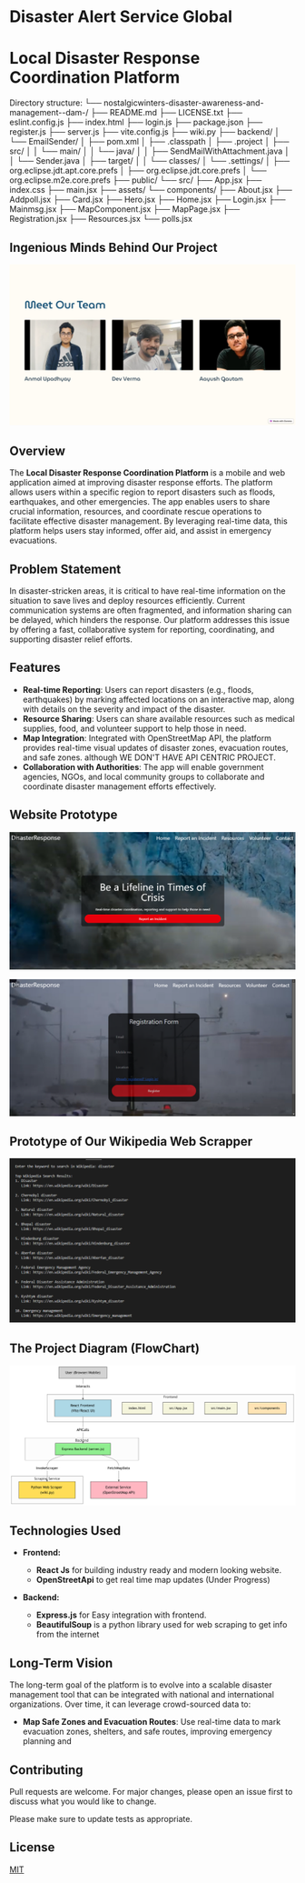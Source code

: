 # Disaster Alert Service Global
# Local Disaster Response Coordination Platform

Directory structure:
└── nostalgicwinters-disaster-awareness-and-management--dam-/
    ├── README.md
    ├── LICENSE.txt
    ├── eslint.config.js
    ├── index.html
    ├── login.js
    ├── package.json
    ├── register.js
    ├── server.js
    ├── vite.config.js
    ├── wiki.py
    ├── backend/
    │   └── EmailSender/
    │       ├── pom.xml
    │       ├── .classpath
    │       ├── .project
    │       ├── src/
    │       │   └── main/
    │       │       └── java/
    │       │           ├── SendMailWithAttachment.java
    │       │           └── Sender.java
    │       ├── target/
    │       │   └── classes/
    │       └── .settings/
    │           ├── org.eclipse.jdt.apt.core.prefs
    │           ├── org.eclipse.jdt.core.prefs
    │           └── org.eclipse.m2e.core.prefs
    ├── public/
    └── src/
        ├── App.jsx
        ├── index.css
        ├── main.jsx
        ├── assets/
        └── components/
            ├── About.jsx
            ├── Addpoll.jsx
            ├── Card.jsx
            ├── Hero.jsx
            ├── Home.jsx
            ├── Login.jsx
            ├── Mainmsg.jsx
            ├── MapComponent.jsx
            ├── MapPage.jsx
            ├── Registration.jsx
            ├── Resources.jsx
            └── polls.jsx


## Ingenious Minds Behind Our Project
![image alt](https://github.com/NostalgicWinters/Disaster-Awareness-and-Management--DAM-/blob/main/Meet-Our-Team.png?raw=true)

## Overview

The **Local Disaster Response Coordination Platform** is a mobile and web application aimed at improving disaster response efforts. The platform allows users within a specific region to report disasters such as floods, earthquakes, and other emergencies. The app enables users to share crucial information, resources, and coordinate rescue operations to facilitate effective disaster management. By leveraging real-time data, this platform helps users stay informed, offer aid, and assist in emergency evacuations.

## Problem Statement

In disaster-stricken areas, it is critical to have real-time information on the situation to save lives and deploy resources efficiently. Current communication systems are often fragmented, and information sharing can be delayed, which hinders the response. Our platform addresses this issue by offering a fast, collaborative system for reporting, coordinating, and supporting disaster relief efforts.

## Features

- **Real-time Reporting**: Users can report disasters (e.g., floods, earthquakes) by marking affected locations on an interactive map, along with details on the severity and impact of the disaster.
- **Resource Sharing**: Users can share available resources such as medical supplies, food, and volunteer support to help those in need.
- **Map Integration**: Integrated with OpenStreetMap API, the platform provides real-time visual updates of disaster zones, evacuation routes, and safe zones.
  although WE DON'T HAVE API CENTRIC PROJECT.
- **Collaboration with Authorities**: The app will enable government agencies, NGOs, and local community groups to collaborate and coordinate disaster management efforts effectively.

## Website Prototype
![image alt](https://github.com/NostalgicWinters/Disaster-Awareness-and-Management--DAM-/blob/main/website%20prototype%20.png?raw=true)

![image alt](https://github.com/NostalgicWinters/Disaster-Awareness-and-Management--DAM-/blob/main/website%20prototype2.png?raw=true)

## Prototype of Our Wikipedia Web Scrapper
![image alt](https://github.com/NostalgicWinters/Disaster-Awareness-and-Management--DAM-/blob/main/WikiScrapper.png)

## The Project Diagram (FlowChart)

![image alt](https://github.com/NostalgicWinters/Disaster-Awareness-and-Management--DAM-/blob/main/TheProjectDiagram(FlowChart).png?raw=true)

## Technologies Used

- **Frontend:**
  - **React Js** for building industry ready and modern looking website.
  - **OpenStreetApi** to get real time map updates (Under Progress)
 
- **Backend:**
  - **Express.js** for Easy integration with frontend.
  - **BeautifulSoup** is a python library used for web scraping to get info from the internet


  
## Long-Term Vision

The long-term goal of the platform is to evolve into a scalable disaster management tool that can be integrated with national and international organizations. Over time, it can leverage crowd-sourced data to:

- **Map Safe Zones and Evacuation Routes**: Use real-time data to mark evacuation zones, shelters, and safe routes, improving emergency planning and

  



## Contributing

Pull requests are welcome. For major changes, please open an issue first
to discuss what you would like to change.

Please make sure to update tests as appropriate.

## License

[MIT](https://choosealicense.com/licenses/mit/)
